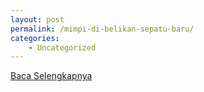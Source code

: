 ```yaml
---
layout: post
permalink: /mimpi-di-belikan-sepatu-baru/
categories:
    - Uncategorized
---
```


[Baca Selengkapnya](/09)